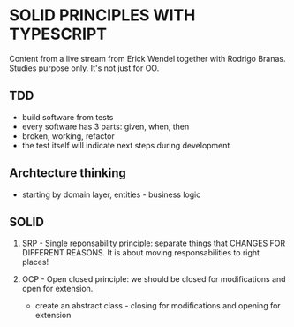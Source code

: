 # SOLID PRINCIPLES WITH TYPESCRIPT

Content from a live stream from Erick Wendel together with Rodrigo Branas.
Studies purpose only. It's not just for OO.

## TDD

- build software from tests
- every software has 3 parts: given, when, then
- broken, working, refactor
- the test itself will indicate next steps during development

## Archtecture thinking

- starting by domain layer, entities - business logic

## SOLID

1. SRP - Single reponsability principle: separate things that CHANGES FOR DIFFERENT REASONS. It is about moving responsabilities to right places!

2. OCP - Open closed principle: we should be closed for modifications and open for extension.
   - create an abstract class - closing for modifications and opening for extension
